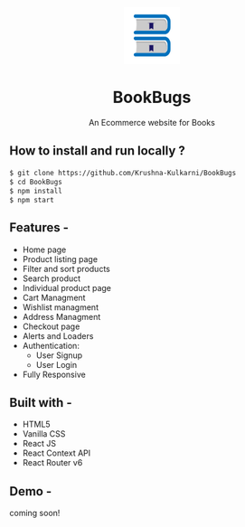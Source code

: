 <div align="center">
  <img src="./src/BBLogo2.png" height="100" width="100" alt="logo"/>
  
# BookBugs
  An Ecommerce website for Books 
</div>

<!-- ## **Live link**
[BookBugs](https://bookbugs.netlify.app) -->

## **How to install and run locally ?**

```
$ git clone https://github.com/Krushna-Kulkarni/BookBugs
$ cd BookBugs
$ npm install
$ npm start
```

## **Features -**

- Home page
- Product listing page
- Filter and sort products
- Search product
- Individual product page
- Cart Managment
- Wishlist managment
- Address Managment
- Checkout page
- Alerts and Loaders
- Authentication:
  - User Signup
  - User Login
- Fully Responsive

## **Built with -**

- HTML5
- Vanilla CSS
- React JS
- React Context API
- React Router v6

## **Demo -**

coming soon!
